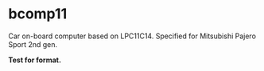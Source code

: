 # bcomp11
Car on-board computer based on LPC11C14. Specified for Mitsubishi Pajero Sport 2nd gen.

<b>Test for format.</b>
